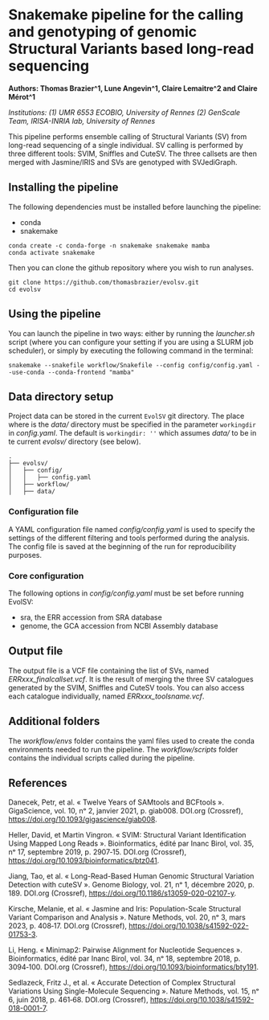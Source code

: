 # Snakemake pipeline for the calling and genotyping of genomic Structural Variants based long-read sequencing

**Authors: Thomas Brazier^1, Lune Angevin^1, Claire Lemaitre^2 and Claire Mérot^1**

*Institutions: (1) UMR 6553 ECOBIO, University of Rennes (2) GenScale Team, IRISA-INRIA lab, University of Rennes*

This pipeline performs ensemble calling of Structural Variants (SV) from long-read sequencing of a single individual. SV calling is performed by three different tools: SVIM, Sniffles and CuteSV. The three callsets are then merged with Jasmine/IRIS and SVs are genotyped with SVJediGraph.



## Installing the pipeline

The following dependencies must be installed before launching the pipeline:
* conda
* snakemake

```
conda create -c conda-forge -n snakemake snakemake mamba
conda activate snakemake
```

Then you can clone the github repository where you wish to run analyses.

```
git clone https://github.com/thomasbrazier/evolsv.git
cd evolsv
```

## Using the pipeline

You can launch the pipeline in two ways: either by running the *launcher.sh* script (where you can configure your setting if you are using a SLURM job scheduler), or simply by executing the following command in the terminal:

```
snakemake --snakefile workflow/Snakefile --config config/config.yaml --use-conda --conda-frontend "mamba"
```

## Data directory setup

Project data can be stored in the current `EvolSV` git directory. The place where is the *data/* directory must be specified in the parameter `workingdir` in *config.yaml*. The default is `workingdir: ''` which assumes *data/* to be in te current *evolsv/* directory (see below).

```
.
├── evolsv/
│   ├── config/
│   │   ├── config.yaml
│   ├── workflow/
│   ├── data/
```


### Configuration file

A YAML configuration file named *config/config.yaml* is used to specify the settings of the different filtering and tools performed during the analysis. The config file is saved at the beginning of the run for reproducibility purposes.


### Core configuration

The following options in *config/config.yaml* must be set before running EvolSV:
* sra, the ERR accession from SRA database
* genome, the GCA accession from NCBI Assembly database


## Output file

The output file is a VCF file containing the list of SVs, named *ERRxxx_finalcallset.vcf*. It is the result of merging the three SV catalogues generated by the SVIM, Sniffles and CuteSV tools. You can also access each catalogue individually, named *ERRxxx_toolsname.vcf*.


## Additional folders

The *workflow/envs* folder contains the yaml files used to create the conda environments needed to run the pipeline. The *workflow/scripts* folder contains the individual scripts called during the pipeline.


## References

Danecek, Petr, et al. « Twelve Years of SAMtools and BCFtools ». GigaScience, vol. 10, nᵒ 2, janvier 2021, p. giab008. DOI.org (Crossref), https://doi.org/10.1093/gigascience/giab008.

Heller, David, et Martin Vingron. « SVIM: Structural Variant Identification Using Mapped Long Reads ». Bioinformatics, édité par Inanc Birol, vol. 35, nᵒ 17, septembre 2019, p. 2907‑15. DOI.org (Crossref), https://doi.org/10.1093/bioinformatics/btz041.

Jiang, Tao, et al. « Long-Read-Based Human Genomic Structural Variation Detection with cuteSV ». Genome Biology, vol. 21, nᵒ 1, décembre 2020, p. 189. DOI.org (Crossref), https://doi.org/10.1186/s13059-020-02107-y.

Kirsche, Melanie, et al. « Jasmine and Iris: Population-Scale Structural Variant Comparison and Analysis ». Nature Methods, vol. 20, nᵒ 3, mars 2023, p. 408‑17. DOI.org (Crossref), https://doi.org/10.1038/s41592-022-01753-3.

Li, Heng. « Minimap2: Pairwise Alignment for Nucleotide Sequences ». Bioinformatics, édité par Inanc Birol, vol. 34, nᵒ 18, septembre 2018, p. 3094‑100. DOI.org (Crossref), https://doi.org/10.1093/bioinformatics/bty191.

Sedlazeck, Fritz J., et al. « Accurate Detection of Complex Structural Variations Using Single-Molecule Sequencing ». Nature Methods, vol. 15, nᵒ 6, juin 2018, p. 461‑68. DOI.org (Crossref), https://doi.org/10.1038/s41592-018-0001-7.

